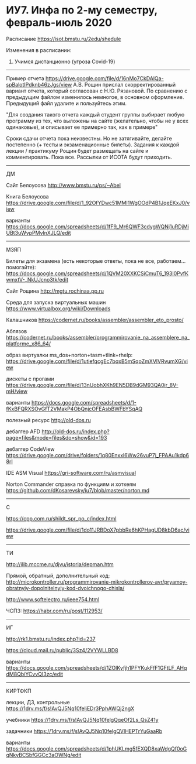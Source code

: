 # ИУ7. Инфа по 2-му семестру, февраль-июль 2020

Расписание
https://isot.bmstu.ru/2edu/shedule

Изменения в расписании:
  1. Учимся дистанционно (угроза Covid-19)
____________________________________

Пример отчета https://drive.google.com/file/d/16nMo7CkDAlQa-spBalotIPdknb46zJgs/view
А.В. Рощин прислал скорректированный вариант отчета, который согласован с Н.Ю. Рязановой. По сравнению с предыдущим файлом изменилось немногое, в основном оформление. Предыдущий файл удалите и пользуйтесь этим.

"Для создания такого отчета каждый студент группы выбирает любую
программу из тех, что выложены на сайте (желательно, чтобы не у всех
одинаковые), и описывает ее примерно так, как в примере"

Сроки сдачи отчета пока неизвестны. Но не затягивайте, делайте постепенно (+ тесты и экзаменационные билеты). Задания к каждой лекции / практикуму Рощин будет размещать на сайте и комментировать. Пока все. Рассылки от ИСОТА будут приходить.

____________________________________
ДМ

Сайт Белоусова 
http://www.bmstu.ru/ps/~Abel

Книга Белоусова 
https://drive.google.com/file/d/1_92OfYDwc51MMI1WgOOdP4B1JqeEKxJ0/view

варианты
https://docs.google.com/spreadsheets/d/1fF9_Mr6QWF3cdygWQNj1uRDjMiUBt3uWvpPMvlnXJLQ/edit

____________________________________
МЗЯП

Билеты для экзамена (есть некоторые ответы, пока не все, работаем... помогайте):
https://docs.google.com/spreadsheets/d/1QVM20XXKCSiCmuT6_193I0PvfKwmxtV-_NkUJcno3tk/edit

Сайт Рощина
http://mgtu.rochinaa.pp.ru

Среда для запуска виртуальных машин
https://www.virtualbox.org/wiki/Downloads

Калашников
https://codernet.ru/books/assembler/assembler_eto_prosto/

Аблязов
https://codernet.ru/books/assembler/programmirovanie_na_assemblere_na_platforme_x86_64/

образ виртуалки ms_dos+norton+tasm+tlink+rhelp:
https://drive.google.com/file/d/1utiefqcgEc7bqxB5mSqoZmXVlVRvumXG/view

дискеты с прогами
https://drive.google.com/file/d/13nUobhXKh9EN5DB9dGM93QA0ir_8V-mH/view

варианты
https://docs.google.com/spreadsheets/d/1-fKxBFQRXSOvGfT2VMakP4ObQnjcOFEAsbBWFbYSqAQ

полезный ресурс
http://old-dos.ru

дебаггер AFD 
http://old-dos.ru/index.php?page=files&mode=files&do=show&id=193

дебаггер CodeView
https://drive.google.com/drive/folders/1q80Enxxl6Ww26vuP7j_FPAAu1kdp68rI

IDE ASM Visual 
https://gri-software.com/ru/asmvisual

Norton Commander справка по функциям и хоткеям
https://github.com/dKosarevsky/iu7/blob/master/norton.md

____________________________________
C

https://cpp.com.ru/shildt_spr_po_c/index.html

https://drive.google.com/file/d/1do11JRBDoX7pbbRe6hKPHagUD8kbD6ac/view

____________________________________
ТИ

http://ilib.mccme.ru/djvu/istoria/depman.htm

Прямой, обратный, дополнительный код:
http://microkontroller.ru/programmirovanie-mikrokontrollerov-avr/pryamoy-obratnyiy-dopolnitelnyiy-kod-dvoichnogo-chisla/

http://www.softelectro.ru/ieee754.html

ЧСПЗ:
https://habr.com/ru/post/112953/

____________________________________
ИГ

http://rk1.bmstu.ru/index.php?id=237

https://cloud.mail.ru/public/3Sz4/2VYWLLBD8

варианты
https://docs.google.com/spreadsheets/d/1ZOIKyfjh1PFYKukFfF1GFtLF_AHqdM8QbiYCvvQI3zc/edit

____________________________________
КИРТФКП

лекции, ДЗ, контрольные
https://1drv.ms/f/s!AvQJ5Nq10feljEDr3PphAWQj2ngX

учебники
https://1drv.ms/f/s!AvQJ5Nq10felgQqeOf2Ls_QsZ41y

задачники
https://1drv.ms/f/s!AvQJ5Nq10felgQVIHEPTrYuGaaRb

варианты
https://docs.google.com/spreadsheets/d/1phUKLmg5fEXQD8xaWdgQf0oGqNkyBCSbfGGCc3aOWNg/edit
